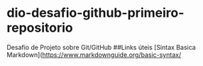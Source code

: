 # dio-desafio-github-primeiro-repositorio
Desafio de Projeto sobre Git/GitHub
##Links úteis
[Sintax Basica Markdown](https://www.markdownguide.org/basic-syntax/
